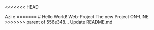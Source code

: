 <<<<<<< HEAD
<html>
<body>
Azi e <?php print date( 'd.m.Y' ); ?>
</body>
</html>
=======
# Hello World!
Web-Project
The new Project ON-LINE
>>>>>>> parent of 556e348... Update README.md
